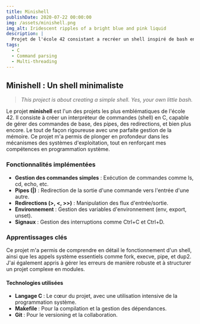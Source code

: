 ```yaml
---
title: Minishell
publishDate: 2020-07-22 00:00:00
img: /assets/minishell.png
img_alt: Iridescent ripples of a bright blue and pink liquid
description: |
  Projet de l'école 42 consistant a recréer un shell inspiré de bash en C
tags:
  - C
  - Command parsing
  - Multi-threading
---
```


## Minishell : Un shell minimaliste

> <i>This project is about creating a simple shell. Yes, your own little bash.</i>

Le projet <b>minishell</b> est l'un des projets les plus emblématiques de l'école 42. Il consiste à créer un interpréteur de commandes (shell) en C, capable de gérer des commandes de base, des pipes, des redirections, et bien plus encore. Le tout de façon rigoureuse avec une parfaite gestion de la mémoire. Ce projet m'a permis de plonger en profondeur dans les mécanismes des systèmes d'exploitation, tout en renforçant mes compétences en programmation système.


### Fonctionnalités implémentées

- <b>Gestion des commandes simples</b> : Exécution de commandes comme ls, cd, echo, etc.
- <b>Pipes (|)</b> : Redirection de la sortie d'une commande vers l'entrée d'une autre.
- <b>Redirections (>, <, >>)</b> : Manipulation des flux d'entrée/sortie.
- <b>Environnement</b> : Gestion des variables d'environnement (env, export, unset).
- <b>Signaux</b> : Gestion des interruptions comme Ctrl+C et Ctrl+D.

### Apprentissages clés

Ce projet m'a permis de comprendre en détail le fonctionnement d'un shell, ainsi que les appels système essentiels comme fork, execve, pipe, et dup2. J'ai également appris à gérer les erreurs de manière robuste et à structurer un projet complexe en modules.

#### Technologies utilisées

- <b>Langage C </b>: Le cœur du projet, avec une utilisation intensive de la programmation système.
- <b>Makefile </b>: Pour la compilation et la gestion des dépendances.
- <b>Git </b>: Pour le versioning et la collaboration.

